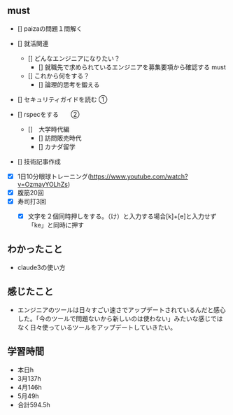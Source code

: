 

## must
- [] paizaの問題１問解く   
- [] 就活関連  
  - [] どんなエンジニアになりたい？   
    - [] 就職先で求められているエンジニアを募集要項から確認する must
  - [] これから何をする？
    - [] 論理的思考を鍛える 　
- [] セキュリティガイドを読む  ①　
- [] rspecをする　　②

   - []　大学時代編
     - [] 訪問販売時代
     - [] カナダ留学

- [] 技術記事作成      
- [x] 1日10分眼球トレーニング(https://www.youtube.com/watch?v=OzmayYOLhZs)
- [x] 腹筋20回
- [x] 寿司打3回
  - [x] 文字を２個同時押しをする。（け）と入力する場合[k]+[e]と入力せず「ke」と同時に押す



## わかったこと
- claude3の使い方





## 感じたこと
- エンジニアのツールは日々すごい速さでアップデートされているんだと感心した。「今のツールで問題ないから新しいのは使わない」みたいな感じではなく日々使っているツールをアップデートしていきたい。

## 学習時間
  - 本日h
  - 3月137h
  - 4月146h
  - 5月49h
  - 合計594.5h
    
